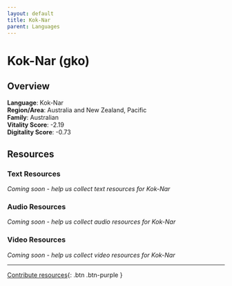 ```yaml
---
layout: default
title: Kok-Nar
parent: Languages
---
```


# Kok-Nar (gko)

## Overview

**Language**: Kok-Nar  
**Region/Area**: Australia and New Zealand, Pacific  
**Family**: Australian  
**Vitality Score**: -2.19  
**Digitality Score**: -0.73  

## Resources

### Text Resources
*Coming soon - help us collect text resources for Kok-Nar*

### Audio Resources
*Coming soon - help us collect audio resources for Kok-Nar*

### Video Resources
*Coming soon - help us collect video resources for Kok-Nar*

---

[Contribute resources](https://fairtrain.github.io/){: .btn .btn-purple }
